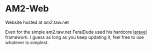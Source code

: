 # AM2-Web
Website hosted at am2.taw.net

Even for the simple am2.taw.net FeralDude used his hardcore [laravel](https://laravel.com/) framework.
I guess as long as you keep updating it, feel free to use whatever is simplest.
